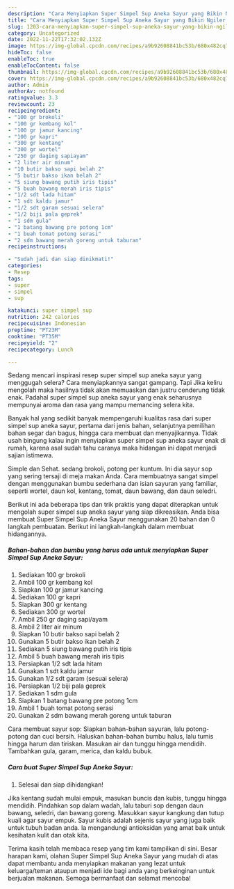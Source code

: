 ```yaml
---
description: "Cara Menyiapkan Super Simpel Sup Aneka Sayur yang Bikin Ngiler "
title: "Cara Menyiapkan Super Simpel Sup Aneka Sayur yang Bikin Ngiler "
slug: 1203-cara-menyiapkan-super-simpel-sup-aneka-sayur-yang-bikin-ngiler
category: Uncategorized
date: 2022-11-22T17:32:02.132Z
image: https://img-global.cpcdn.com/recipes/a9b92608841bc53b/680x482cq70/super-simpel-sup-aneka-sayur-foto-resep-utama.jpg
hideToc: false
enableToc: true
enableTocContent: false
thumbnail: https://img-global.cpcdn.com/recipes/a9b92608841bc53b/680x482cq70/super-simpel-sup-aneka-sayur-foto-resep-utama.jpg
cover: https://img-global.cpcdn.com/recipes/a9b92608841bc53b/680x482cq70/super-simpel-sup-aneka-sayur-foto-resep-utama.jpg
author: Admin
authorAv: notfound
ratingvalue: 3.3
reviewcount: 23
recipeingredient:
- "100 gr brokoli"
- "100 gr kembang kol"
- "100 gr jamur kancing"
- "100 gr kapri"
- "300 gr kentang"
- "300 gr wortel"
- "250 gr daging sapiayam"
- "2 liter air minum"
- "10 butir bakso sapi belah 2"
- "5 butir bakso ikan belah 2"
- "5 siung bawang putih iris tipis"
- "5 buah bawang merah iris tipis"
- "1/2 sdt lada hitam"
- "1 sdt kaldu jamur"
- "1/2 sdt garam sesuai selera"
- "1/2 biji pala geprek"
- "1 sdm gula"
- "1 batang bawang pre potong 1cm"
- "1 buah tomat potong serasi"
- "2 sdm bawang merah goreng untuk taburan"
recipeinstructions:

- "Sudah jadi dan siap dinikmati!"
categories:
- Resep
tags:
- super
- simpel
- sup

katakunci: super simpel sup 
nutrition: 242 calories
recipecuisine: Indonesian
preptime: "PT23M"
cooktime: "PT35M"
recipeyield: "2"
recipecategory: Lunch

---
```



Sedang mencari inspirasi resep super simpel sup aneka sayur yang menggugah selera? Cara menyiapkannya sangat gampang. Tapi Jika keliru mengolah maka hasilnya tidak akan memuaskan dan justru cenderung tidak enak. Padahal super simpel sup aneka sayur yang enak seharusnya mempunyai aroma dan rasa yang mampu memancing selera kita.


Banyak hal yang sedikit banyak mempengaruhi kualitas rasa dari super simpel sup aneka sayur, pertama dari jenis bahan, selanjutnya pemilihan bahan segar dan bagus, hingga cara membuat dan menyajikannya. Tidak usah bingung kalau ingin menyiapkan super simpel sup aneka sayur enak di rumah, karena asal sudah tahu caranya maka hidangan ini dapat menjadi sajian istimewa.

Simple dan Sehat. sedang brokoli, potong per kuntum. Ini dia sayur sop yang sering tersaji di meja makan Anda. Cara membuatnya sangat simpel dengan menggunakan bumbu sederhana dan isian sayuran yang familiar, seperti wortel, daun kol, kentang, tomat, daun bawang, dan daun seledri.


Berikut ini ada beberapa tips dan trik praktis yang dapat diterapkan untuk mengolah super simpel sup aneka sayur yang siap dikreasikan. Anda bisa membuat Super Simpel Sup Aneka Sayur menggunakan 20 bahan dan 0 langkah pembuatan. Berikut ini langkah-langkah dalam membuat hidangannya.

<!--inarticleads1-->

##### Bahan-bahan dan bumbu yang harus ada untuk menyiapkan Super Simpel Sup Aneka Sayur:

1. Sediakan 100 gr brokoli
1. Ambil 100 gr kembang kol
1. Siapkan 100 gr jamur kancing
1. Sediakan 100 gr kapri
1. Siapkan 300 gr kentang
1. Sediakan 300 gr wortel
1. Ambil 250 gr daging sapi/ayam
1. Ambil 2 liter air minum
1. Siapkan 10 butir bakso sapi belah 2
1. Gunakan 5 butir bakso ikan belah 2
1. Sediakan 5 siung bawang putih iris tipis
1. Ambil 5 buah bawang merah iris tipis
1. Persiapkan 1/2 sdt lada hitam
1. Gunakan 1 sdt kaldu jamur
1. Gunakan 1/2 sdt garam (sesuai selera)
1. Persiapkan 1/2 biji pala geprek
1. Sediakan 1 sdm gula
1. Siapkan 1 batang bawang pre potong 1cm
1. Ambil 1 buah tomat potong serasi
1. Gunakan 2 sdm bawang merah goreng untuk taburan


Cara membuat sayur sop: Siapkan bahan-bahan sayuran, lalu potong-potong dan cuci bersih. Haluskan bahan-bahan bumbu halus, lalu tumis hingga harum dan tiriskan. Masukan air dan tunggu hingga mendidih. Tambahkan gula, garam, merica, dan kaldu bubuk. 

<!--inarticleads2-->

##### Cara buat Super Simpel Sup Aneka Sayur:


1. Selesai dan siap dihidangkan!

Jika kentang sudah mulai empuk, masukan buncis dan kubis, tunggu hingga mendidih. Pindahkan sop dalam wadah, lalu taburi sop dengan daun bawang, seledri, dan bawang goreng. Masukkan sayur kangkung dan tutup kuali agar sayur empuk. Sayur kubis adalah sejenis sayur yang juga baik untuk tubuh badan anda. Ia mengandungi antioksidan yang amat baik untuk kesihatan kulit dan otak kita. 

Terima kasih telah membaca resep yang tim kami tampilkan di sini. Besar harapan kami, olahan Super Simpel Sup Aneka Sayur yang mudah di atas dapat membantu anda menyiapkan makanan yang lezat untuk keluarga/teman ataupun menjadi ide bagi anda yang berkeinginan untuk berjualan makanan. Semoga bermanfaat dan selamat mencoba!
